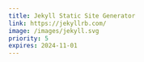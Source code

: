 ```yaml
---
title: Jekyll Static Site Generator
link: https://jekyllrb.com/
image: /images/jekyll.svg
priority: 5
expires: 2024-11-01
---
```

